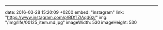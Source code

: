 ---
date: 2016-03-28 15:20:09 +0200
embed: "instagram"
link: "https://www.instagram.com/p/BDf1ZlAqd6z/"
img: "/img/life/00125_item.md.jpg"
imageWidth: 530
imageHeight: 530
